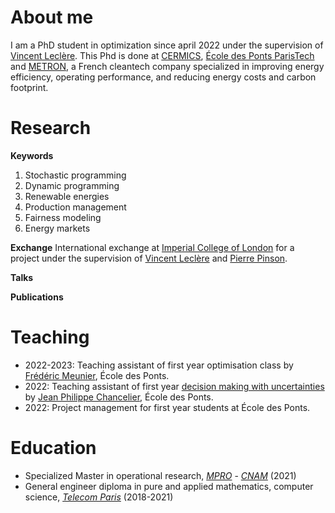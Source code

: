 # About me

I am a PhD student in optimization since april 2022 under the supervision of [Vincent Leclère](https://leclere.github.io/). This Phd is done at [CERMICS](https://cermics-lab.enpc.fr/), [École des Ponts ParisTech](https://ecoledesponts.fr/en) and [METRON](https://www.metron.energy/), a French cleantech company specialized in improving energy efficiency, operating performance, and reducing energy costs and carbon footprint.


# Research

**Keywords** 
1. Stochastic programming
2. Dynamic programming
3. Renewable energies
4. Production management
5. Fairness modeling
6. Energy markets

**Exchange**
International exchange at [Imperial College of London](https://www.imperial.ac.uk/) for a project under the supervision of [Vincent Leclère](https://leclere.github.io/) and [Pierre Pinson](https://pierrepinson.com/).

**Talks**


**Publications**


# Teaching

- 2022-2023: Teaching assistant of first year optimisation class by [Frédéric Meunier](https://cermics.enpc.fr/~meuniefr/), École des Ponts.
- 2022: Teaching assistant of first year [decision making with uncertainties](https://cermics.enpc.fr/~jpc/decision-incertain/index.html) by [Jean Philippe Chancelier](https://cermics.enpc.fr/~jpc/), École des Ponts.
- 2022: Project management for first year students at École des Ponts.


# Education
- Specialized Master in operational research, [_MPRO_](https://uma.ensta-paris.fr/mpro/) - [_CNAM_](https://www.cnam.fr/portail/conservatoire-national-des-arts-et-metiers-accueil-821166.kjsp) (2021)
- General engineer diploma in pure and applied mathematics, computer science, [_Telecom Paris_](https://www.telecom-paris.fr/) (2018-2021)

